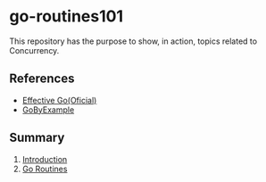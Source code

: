 # go-routines101
This repository has the purpose to show, in action, topics related to Concurrency.

## References
- [Effective Go(Oficial)](https://golang.org/doc/effective_go#concurrency)
- [GoByExample](https://gobyexample.com/)

## Summary
1. [Introduction](./01_introduction/README.md)
2. [Go Routines](./02_goroutines/README.md)

